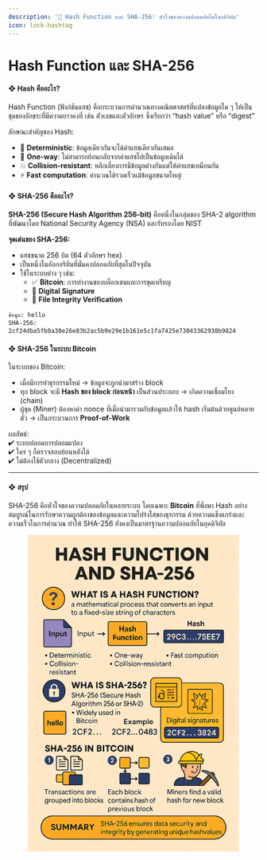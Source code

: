```yaml
---
description: '🔐 Hash Function และ SHA-256: หัวใจของความปลอดภัยในโลกดิจิทัล'
icon: lock-hashtag
---
```


# Hash Function และ SHA-256

#### ❖ Hash คืออะไร?

Hash Function (ฟังก์ชันแฮช) คือกระบวนการคำนวณทางคณิตศาสตร์ที่แปลงข้อมูลใด ๆ ให้เป็นชุดของอักขระที่มีความยาวคงที่ เช่น ตัวเลขและตัวอักษร ซึ่งเรียกว่า “hash value” หรือ “digest”

ลักษณะสำคัญของ Hash:

* 📌 **Deterministic**: ข้อมูลเดียวกันจะได้ค่าแฮชเดียวกันเสมอ
* 🔐 **One-way**: ไม่สามารถย้อนกลับจากค่าแฮชไปเป็นข้อมูลเดิมได้
* 💥 **Collision-resistant**: หลีกเลี่ยงการมีข้อมูลต่างกันแต่ให้ค่าแฮชเหมือนกัน
* ⚡ **Fast computation**: คำนวณได้รวดเร็วแม้ข้อมูลขนาดใหญ่

#### ❖ SHA-256 คืออะไร?

**SHA-256 (Secure Hash Algorithm 256-bit)** คือหนึ่งในกลุ่มของ SHA-2 algorithm ที่พัฒนาโดย National Security Agency (NSA) และรับรองโดย NIST

**จุดเด่นของ SHA-256:**

* แฮชขนาด 256 บิต (64 ตัวอักษร hex)
* เป็นหนึ่งในอัลกอริทึมที่มั่นคงปลอดภัยที่สุดในปัจจุบัน
* ใช้ในระบบต่าง ๆ เช่น:
  * ✅ **Bitcoin**: การทำงานของบล็อกเชนและการขุดเหรียญ
  * 🔐 **Digital Signature**
  * 📁 **File Integrity Verification**

```
ข้อมูล: hello
SHA-256: 2cf24dba5fb0a30e26e83b2ac5b9e29e1b161e5c1fa7425e73043362938b9824
```

#### ❖ SHA-256 ในระบบ Bitcoin

ในระบบของ Bitcoin:

* เมื่อมีการทำธุรกรรมใหม่ → ข้อมูลจะถูกนำมาสร้าง block
* ทุก block จะมี **Hash ของ block ก่อนหน้า** เป็นส่วนประกอบ → เกิดความเชื่อมโยง (chain)
* ผู้ขุด (Miner) ต้องหาค่า nonce ที่เมื่อนำมารวมกับข้อมูลแล้วให้ hash เริ่มต้นด้วยศูนย์หลายตัว → เป็นกระบวนการ **Proof-of-Work**

ผลลัพธ์:\
✔ ระบบปลอดการปลอมแปลง\
✔ ใคร ๆ ก็ตรวจสอบย้อนหลังได้\
✔ ไม่ต้องใช้ตัวกลาง (Decentralized)

***

#### ❖ สรุป

SHA-256 คือหัวใจของความปลอดภัยในหลายระบบ โดยเฉพาะ **Bitcoin** ที่พึ่งพา Hash อย่างสมบูรณ์ในการรักษาความถูกต้องของข้อมูลและความโปร่งใสของธุรกรรม ด้วยความแข็งแกร่งและความเร็วในการคำนวณ ทำให้ SHA-256 ยังคงเป็นมาตรฐานความปลอดภัยในยุคดิจิทัล

<figure><img src="../.gitbook/assets/image (1).png" alt=""><figcaption></figcaption></figure>
